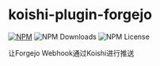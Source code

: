 # koishi-plugin-forgejo

[![NPM](https://img.shields.io/npm/v/koishi-plugin-forgejo?style=flat-square)](https://www.npmjs.com/package/koishi-plugin-forgejo) ![NPM Downloads](https://img.shields.io/npm/dw/koishi-plugin-forgejo?style=flat-square) ![NPM License](https://img.shields.io/npm/l/koishi-plugin-forgejo?style=flat-square)

让Forgejo Webhook通过Koishi进行推送
